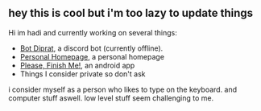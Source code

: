 ## hey this is cool but i'm too lazy to update things

Hi im hadi and currently working on several things:

- [Bot Diprat](http://bot-diprat-docs.vercel.app/), a discord bot (currently offline).
- [Personal Homepage](https://github.com/idahdam/personal-homepage), a personal homepage
- [Please, Finish Me!](https://github.com/idahdam/PleaseFinishMe-Repo), an android app
- Things I consider private so don't ask


i consider myself as a person who likes to type on the keyboard. and computer stuff aswell. low level stuff seem challenging to me. 

<!--
**idahdam/idahdam** is a ✨ _special_ ✨ repository because its `README.md` (this file) appears on your GitHub profile.

Here are some ideas to get you started:

- 🔭 I’m currently working on ...
- 🌱 I’m currently learning ...
- 👯 I’m looking to collaborate on ...
- 🤔 I’m looking for help with ...
- 💬 Ask me about ...
- 📫 How to reach me: ...
- 😄 Pronouns: ...
- ⚡ Fun fact: ...
-->
